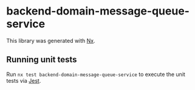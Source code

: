 # backend-domain-message-queue-service

This library was generated with [Nx](https://nx.dev).

## Running unit tests

Run `nx test backend-domain-message-queue-service` to execute the unit tests via [Jest](https://jestjs.io).
